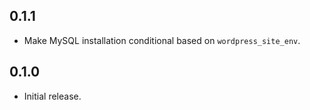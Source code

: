 ## 0.1.1

- Make MySQL installation conditional based on `wordpress_site_env`.

## 0.1.0

- Initial release.
